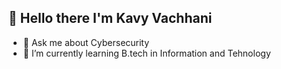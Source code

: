 ## 👋 Hello there I'm Kavy Vachhani

- 💬 Ask me about Cybersecurity
- 🌱 I’m currently learning B.tech in Information and Tehnology

<!--
**Kavyvachhani/Kavyvachhani** is a ✨ _special_ ✨ repository because its `README.md` (this file) appears on your GitHub profile.

Here are some ideas to get you started:

- 🔭 I’m currently working on ...
- 🌱 I’m currently learning B.tech in Information and Tehnology
- 👯 I’m looking to collaborate on ...
- 🤔 I’m looking for help with ...
- 💬 Ask me about Cybersecurity
- 📫 How to reach me: ...
- 😄 Pronouns: ...
- ⚡ Fun fact: ...
-->
